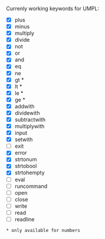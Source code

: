 Currenly working keywords for UMPL:
- [x] plus
- [x] minus
- [x] multiply
- [x] divide
- [x] not
- [x] or
- [x] and
- [x] eq
- [x] ne 
- [x] gt *
- [x] lt *
- [x] le *
- [x] ge *
- [x] addwith
- [x] dividewith
- [x] subtractwith
- [x] multiplywith
- [x] input
- [x] setwith
- [ ] exit
- [x] error
- [x] strtonum
- [x] strtobool
- [x] strtohempty
- [ ] eval
- [ ] runcommand
- [ ] open
- [ ] close
- [ ] write
- [ ] read
- [ ] readline

`* only available for numbers`